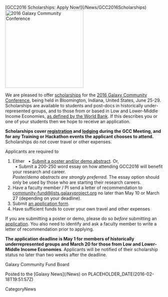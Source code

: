 <div class='newsItemHeader'>[GCC2016 Scholarships: Apply Now!](/News/GCC2016Scholarships)</div>

<div class='right'>
<a href='https://gcc2016.iu.edu/'><img src='https://gcc2016.iu.edu/img/gcc2016-logo.png' alt='2016 Galaxy Community Conference' width="250" /></a>
</div>

We are pleased to offer [scholarships](https://docs.google.com/forms/d/1IbMoNcA6z31a8hvqjSdfQRIQ92wo-HxXvA5uk0UilnQ/viewform) for the [2016 Galaxy Community Conference](http://gcc2016.iu.edu/), being held in Bloomington, Indiana, United States, June 25-29.  Scholarships are available to students and post-docs in historically under-represented groups, and to those from or based in Low and Lower-Middle Income Economies, [as defined by the World Bank](http://bit.ly/1nO82wD).  If this describes you or one of your students then we hope to receive an application.

**Scholarships cover [registration](http://gcc2016.iu.edu/registration) and [lodging](http://gcc2016.iu.edu/location) during the GCC Meeting, and for any Training or Hackathon events the applicant chooses to attend.**  Scholarships do not cover travel or other expenses.

Applicants are required to

1. Either
  &nbsp; &bull; [Submit a poster and/or demo abstract](http://bit.ly/gcc2016abssub).  Or,<br />
  &nbsp; &bull; Submit a 200-250 word essay on how attending GCC2016 will benefit your research and career.<br />
  *Poster/demo abstracts are strongly preferred.*  The essay option should only be used by those who are starting their research careers.
1. Have a faculty member / PI send a letter of recommendation to community-fund@lists.galaxyproject.org no later than May 10 or March 27 (depending on your deadline).
1. Submit [an application form](https://docs.google.com/forms/d/1IbMoNcA6z31a8hvqjSdfQRIQ92wo-HxXvA5uk0UilnQ/viewform).
1. Have sufficient funds to cover your own travel and other expenses

If you are submitting a poster or demo, please do so *before* submitting an [application](https://docs.google.com/forms/d/1IbMoNcA6z31a8hvqjSdfQRIQ92wo-HxXvA5uk0UilnQ/viewform).  You also need to identify and ask a faculty member to write a letter of recommendation prior to applying.

**The application deadline is May 1 for members of historically underrepresented groups and March 20 for those from Low and Lower-Middle Income Economies**.  Applicants will be notified of their scholarship status no later than two weeks after the deadline.

Galaxy Community Fund Board
<div class='newsItemFooter'>Posted to the [Galaxy News](/News) on PLACEHOLDER_DATE(2016-02-18T19:51:57Z)</div>

CategoryNews
